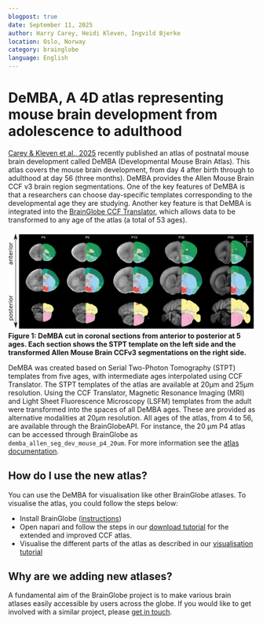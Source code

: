 ```yaml
---
blogpost: true
date: September 11, 2025
author: Harry Carey, Heidi Kleven, Ingvild Bjerke
location: Oslo, Norway
category: brainglobe
language: English
---
```

# DeMBA, A 4D atlas representing mouse brain development from adolescence to adulthood 

[Carey & Kleven et al., 2025](https://doi.org/10.1038/s41467-025-63177-9) recently published an atlas of postnatal mouse brain development called DeMBA (Developmental Mouse Brain Atlas). This atlas covers the mouse brain development, from day 4 after birth through to adulthood at day 56 (three months).  DeMBA provides the Allen Mouse Brain CCF v3 brain region segmentations. One of the key features of DeMBA is that a researchers can choose day-specific templates corresponding to the developmental age they are studying. Another key feature is that DeMBA is integrated into the [BrainGlobe CCF Translator](https://github.com/brainglobe/brainglobe-ccf-translator), which allows data to be transformed to any age of the atlas (a total of 53 ages).


![Coronal views of the demba atlas at different timepoints](./images/demba.png)
**Figure 1: DeMBA cut in coronal sections from anterior to posterior at 5 ages. Each section shows the STPT template on the left side and the transformed Allen Mouse Brain CCFv3 segmentations on the right side.**

DeMBA was created based on Serial Two-Photon Tomography (STPT) templates from five ages, with intermediate ages interpolated using CCF Translator. The STPT templates of the atlas are available at 20µm and 25µm resolution. Using the CCF Translator, Magnetic Resonance Imaging (MRI) and Light Sheet Fluorescence Microscopy (LSFM) templates from the adult were transformed into the spaces of all DeMBA ages. These are provided as alternative modalities at 20µm resolution. All ages of the atlas, from 4 to 56, are available through the BrainGlobeAPI. For instance, the 20 µm P4 atlas can be accessed through BrainGlobe as ```demba_allen_seg_dev_mouse_p4_20um```. For more information see the [atlas documentation](https://brainglobe.info/documentation/brainglobe-atlasapi/usage/atlas-details.html#demba-developmental-mouse-brain-atlas).

## How do I use the new atlas?

You can use the DeMBA for visualisation like other BrainGlobe atlases. To visualise the atlas, you could follow the steps below:

* Install BrainGlobe ([instructions](/documentation/index))
* Open napari and follow the steps in our [download tutorial](/tutorials/manage-atlases-in-GUI.md) for the extended and improved CCF atlas.
* Visualise the different parts of the atlas as described in our [visualisation tutorial](/tutorials/visualise-atlas-napari)

## Why are we adding new atlases?

A fundamental aim of the BrainGlobe project is to make various brain atlases easily accessible by users across the globe. If you would like to get involved with a similar project, please [get in touch](/contact).
